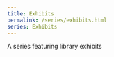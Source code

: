 ```yaml
---
title: Exhibits
permalink: /series/exhibits.html
series: Exhibits
---
```


A series featuring library exhibits